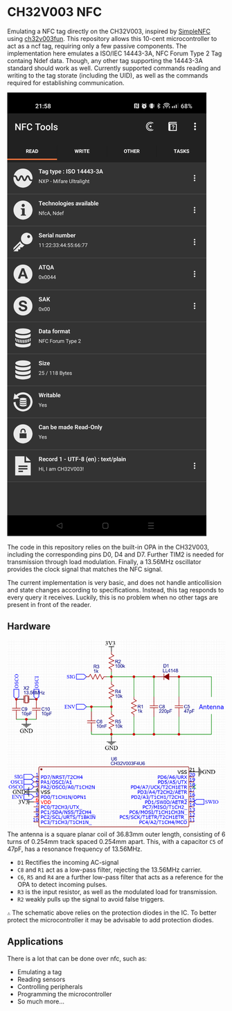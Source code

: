 # CH32V003 NFC
Emulating a NFC tag directly on the CH32V003, inspired by [SimpleNFC](https://www.nonan.net/nkruse/simplenfc) using 
[ch32v003fun](https://github.com/cnlohr/ch32v003fun). This repository allows this 10-cent microcontroller to act as a ncf tag, requiring only a few passive components. The implementation here emulates a ISO/IEC 14443-3A, NFC Forum Type 2 Tag containg Ndef data. Though, any other tag supporting the 14443-3A standard should work as well. Currently supported commands reading and writing to the tag storate (including the UID), as well as the commands required for establishing communication.

![Image](img/screenshot.jpg)

The code in this repository relies on the built-in OPA in the CH32V003, including the corresponding pins D0, D4 and D7. Further TIM2 is needed for transmission through load modulation. Finally, a 13.56MHz oscillator provides the clock signal that matches the NFC signal. 

The current implementation is very basic, and does not handle anticollision and state changes according to specifications. Instead, this tag responds to every query it receives. Luckily, this is no problem when no other tags are present in front of the reader.

## Hardware
![Image](img/schematic.png)
The antenna is a square planar coil of 36.83mm outer length, consisting of 6 turns of 0.254mm track spaced 0.254mm apart. This, with a capacitor `C5` of 47pF, has a resonance frequency of 13.56MHz. 

- `D1` Rectifies the incoming AC-signal
- `C8` and `R1` act as a low-pass filter, rejecting the 13.56MHz carrier.
- `C6`, `R5` and `R4` are a further low-pass filter that acts as a reference for the OPA to detect incoming pulses.
- `R3` is the input resistor, as well as the modulated load for transmission.
- `R2` weakly pulls up the signal to avoid false triggers.

`⚠️` The schematic above relies on the protection diodes in the IC. To better protect the microcontroller it may be advisable to add protection diodes.

## Applications
There is a lot that can be done over nfc, such as:
- Emulating a tag
- Reading sensors
- Controlling peripherals
- Programming the microcontroller
- So much more...